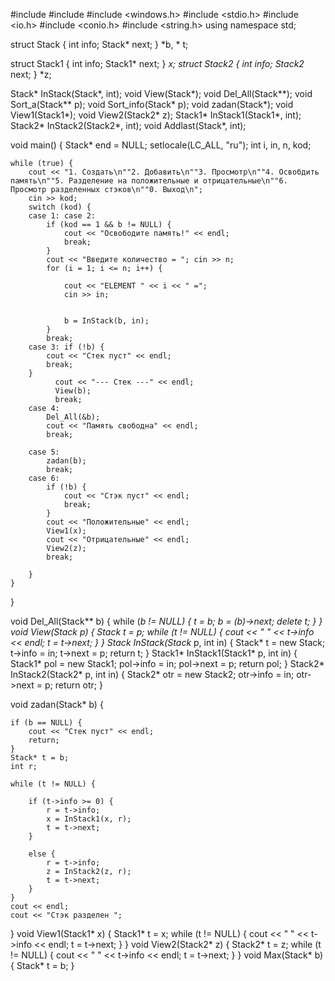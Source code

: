 #include <iostream>
#include <fstream>
#include <windows.h>
#include <stdio.h>
#include <io.h>
#include <conio.h>
#include <string.h>
using namespace std;

struct Stack {
    int info;
    Stack* next;
} *b, * t;

struct Stack1 {
    int info;
    Stack1* next;
} *x;
struct Stack2 {
    int info;
    Stack2* next;
} *z;

Stack* InStack(Stack*, int);
void View(Stack*);
void Del_All(Stack**);
void Sort_a(Stack** p);
void Sort_info(Stack* p);
void zadan(Stack*);
void View1(Stack1*);
void View2(Stack2* z);
Stack1* InStack1(Stack1*, int);
Stack2* InStack2(Stack2*, int);
void Addlast(Stack*, int);

void main()
{
    Stack* end = NULL;
    setlocale(LC_ALL, "ru");
    int i, in, n, kod;

    while (true) {
        cout << "1. Создать\n""2. Добавить\n""3. Просмотр\n""4. Освобдить память\n""5. Разделение на положительные и отрицательные\n""6. Просмотр разделенных стэков\n""0. Выход\n";
        cin >> kod;
        switch (kod) {
        case 1: case 2:
            if (kod == 1 && b != NULL) {
                cout << "Освободите память!" << endl;
                break;
            }
            cout << "Введите количество = "; cin >> n;
            for (i = 1; i <= n; i++) {

                cout << "ELEMENT " << i << " =";
                cin >> in;


                b = InStack(b, in);
            }
            break;
        case 3: if (!b) {
            cout << "Стек пуст" << endl;
            break;
        }
              cout << "--- Стек ---" << endl;
              View(b);
              break;
        case 4:
            Del_All(&b);
            cout << "Память свободна" << endl;
            break;

        case 5:
            zadan(b);
            break;
        case 6:
            if (!b) {
                cout << "Стэк пуст" << endl;
                break;
            }
            cout << "Положительные" << endl;
            View1(x);
            cout << "Отрицательные" << endl;
            View2(z);
            break;

        }
    }
}

void Del_All(Stack** b) {
    while (*b != NULL) {
        t = *b;
        *b = (*b)->next;
        delete t;
    }
}
void View(Stack* p) {
    Stack* t = p;
    while (t != NULL) {
        cout << " " << t->info << endl;
        t = t->next;
    }
}
Stack* InStack(Stack* p, int in) {
    Stack* t = new Stack;
    t->info = in;
    t->next = p;
    return t;
}
Stack1* InStack1(Stack1* p, int in) {
    Stack1* pol = new Stack1;
    pol->info = in;
    pol->next = p;
    return pol;
}
Stack2* InStack2(Stack2* p, int in) {
    Stack2* otr = new Stack2;
    otr->info = in;
    otr->next = p;
    return otr;
}

void zadan(Stack* b) {

    if (b == NULL) {
        cout << "Стек пуст" << endl;
        return;
    }
    Stack* t = b;
    int r;

    while (t != NULL) {

        if (t->info >= 0) {
            r = t->info;
            x = InStack1(x, r);
            t = t->next;
        }

        else {
            r = t->info;
            z = InStack2(z, r);
            t = t->next;
        }
    }
    cout << endl;
    cout << "Стэк разделен ";
}
void View1(Stack1* x) {
    Stack1* t = x;
    while (t != NULL) {
        cout << " " << t->info << endl;
        t = t->next;
    }
}
void View2(Stack2* z) {
    Stack2* t = z;
    while (t != NULL) {
        cout << " " << t->info << endl;
        t = t->next;
    }
}
void Max(Stack* b)
{
    Stack* t = b;
}
